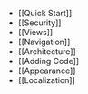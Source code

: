 * [[Quick Start]]
* [[Security]]
* [[Views]]
* [[Navigation]]
* [[Architecture]]
* [[Adding Code]]
* [[Appearance]]
* [[Localization]]